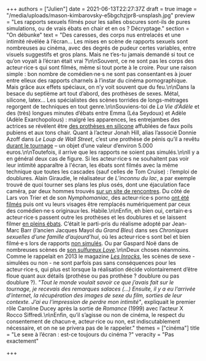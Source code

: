 +++
authors = ["Julien"]
date = 2021-06-13T22:27:37Z
draft = true
image = "/media/uploads/mason-kimbarovsky-e5bgchzjpr8-unsplash.jpg"
preview = "Les rapports sexuels filmés pour les salles obscures sont-ils de pures simulations, ou de vrais ébats en chair et en os ? Décryptage."
section = "On débunke"
text = "Des caresses, des corps nus entrelacés et une intimité révélée à l’écran… Les mises en scène de rapports sexuels sont nombreuses au cinéma, avec des degrés de pudeur certes variables, entre visuels suggestifs et gros plans. Mais ne t’es-tu jamais demandé si tout ce qu’on voyait à l’écran était vrai ?\n\nSouvent, ce ne sont pas les corps des acteur·rice·s qui sont filmés, même si tout porte à le croire. Pour une raison simple : bon nombre de comédien·ne·s ne sont pas consentant·es à jouer entre elleux des rapports charnels à l’instar du cinéma pornographique. Mais grâce aux effets spéciaux, on n’y voit souvent que du feu.\n\nDans la besace du septième art tout d’abord, des prothèses de sexes. Métal, silicone, latex… Les spécialistes des scènes torrides de longs-métrages regorgent de techniques en tout genre.\n\nSouviens-toi de _La Vie d’Adèle_ et des (très) longues minutes d’ébats entre Emma (Léa Seydoux) et Adèle (Adèle Exarchopolous) : malgré les apparences, les entrejambes des actrices se révèlent être [des prothèses en silicone](https://www.liberation.fr/cinema/2016/09/30/la-vie-d-adele-le-conseil-d-etat-donne-raison-au-ministere-de-la-culture_1516072/) affublées de faux poils pubiens et aux tons chair. Quant à l’acteur Jonah Hill, alias l’associé Donnie Azoff dans _Le Loup de Wall Street_, c’est une prothèse de pénis qu’il a revêtu [durant le tournage](http://www.slate.fr/story/103077/protheses-penis-films-americains) – un objet d’une valeur d’environ 5.000 euros.\n\nToutefois, il arrive que les rapports ne soient pas simulés.\n\nIl y a en général deux cas de figure. Si les acteur·rice·s ne souhaitent pas voir leur intimité apparaître à l'écran, les ébats sont filmés avec la même technique que toutes les cascades (sauf celles de Tom Cruise) : l’emploi de doublures. Alain Giraudie, le réalisateur de _L’inconnu du lac_, a par exemple trouvé de quoi tourner ses plans les plus osés, dont une éjaculation face caméra, par deux hommes trouvés [sur un site de rencontres](https://www.lesinrocks.com/cinema/histoire-de-faux-culs-1757-30-07-2013/). Du côté de Lars von Trier et de son _Nymphomaniac_, des acteur·rice·s porno [ont été filmés](https://www.wired.co.uk/article/nymphomaniac) puis ont vu leurs visages être remplacés numériquement par ceux des comédien·ne·s originaux·les. Habile.\n\nEnfin, eh bien oui, certain·e·s acteur·rice·s passent outre les prothèses et les doublures et se laissent filmer [en pleins ébats](https://fr.wikipedia.org/wiki/Liste_de_films_non_pornographiques_contenant_des_actes_sexuels_non_simul%C3%A9s). C’était le parti-pris du réalisme adopté par Jean-Marc Barr (l’ancien Jacques Mayol du _Grand Bleu_) dans ses _Chroniques sexuelles d’une famille d’aujourd’hui_, où les acteur·rice·s sont bel et bien filmé·e·s lors de rapports [non simulés](https://www.allocine.fr/article/fichearticle_gen_carticle=18635909.html?page=11). Ou par Gaspard Noë dans de nombreuses scènes de [son sulfureux _Love_](https://www.allocine.fr/article/fichearticle_gen_carticle=18691333.html).\n\nDeux choses néanmoins. Comme le rappelait en 2013 le magazine [_Les Inrocks_](https://www.lesinrocks.com/cinema/histoire-de-faux-culs-1757-30-07-2013/), les scènes de sexe - simulées ou non - ne sont parfois pas sans conséquences pour les acteur·rice·s, qui plus est lorsque la réalisation décide volontairement d’être floue quant aux détails (prothèse ou pas prothèse ? doublure ou pas doublure ?). _\"Tout le monde voulait savoir ce que j’avais fait sur le tournage, je recevais des remarques salaces (…) Ensuite, il y a eu l’arrivée d’internet, la récupération des images de sexe du film, sorties de leur contexte. J’ai eu l’impression de perdre mon intimité\"_, expliquait le premier rôle Caroline Ducey après la sortie de _Romance_ (1999) avec l’acteur X Rocco Siffredi.\n\nEnfin, qu’il s’agisse ou non de cinéma, le respect du consentement de chacun·e, acteur·rice ou non, est indiscutablement nécessaire, et on ne se privera pas de le rappeler."
themes = ["cinéma"]
title = "Le sexe à l’écran : est-ce toujours du cinéma ?"
veracity = "Pas exactement"

+++
